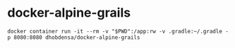 # docker-alpine-grails

```docker container run -it --rm -v "$PWD":/app:rw -v .gradle:~/.gradle -p 8080:8080 dhobdensa/docker-alpine-grails```